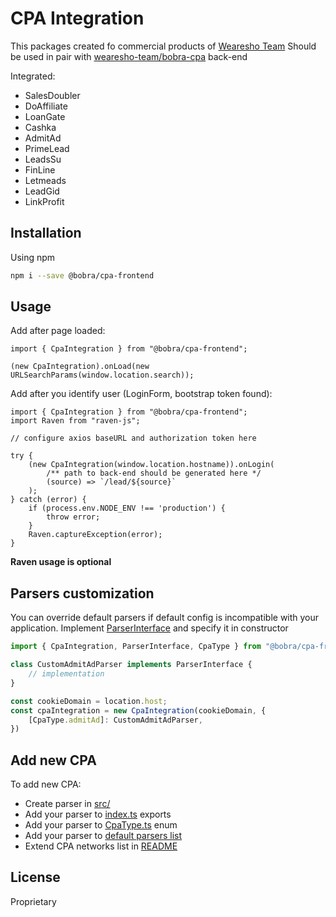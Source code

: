 # CPA Integration

This packages created fo commercial products of [Wearesho Team](https://wearesho.com)
Should be used in pair with [wearesho-team/bobra-cpa](https://github.com/wearesho-team/bobra-cpa) back-end

Integrated:
- SalesDoubler
- DoAffiliate
- LoanGate
- Cashka
- AdmitAd
- PrimeLead
- LeadsSu
- FinLine
- Letmeads
- LeadGid
- LinkProfit

## Installation
Using npm
```bash
npm i --save @bobra/cpa-frontend
```

## Usage

Add after page loaded:
```tsx
import { CpaIntegration } from "@bobra/cpa-frontend";

(new CpaIntegration).onLoad(new URLSearchParams(window.location.search));
```

Add after you identify user (LoginForm, bootstrap token found):
```tsx
import { CpaIntegration } from "@bobra/cpa-frontend";
import Raven from "raven-js";

// configure axios baseURL and authorization token here

try {
    (new CpaIntegration(window.location.hostname)).onLogin(
        /** path to back-end should be generated here */
        (source) => `/lead/${source}`
    );
} catch (error) {
    if (process.env.NODE_ENV !== 'production') {
        throw error;
    }
    Raven.captureException(error);
}
```
**Raven usage is optional**

## Parsers customization

You can override default parsers if default config is incompatible with your application.
Implement [ParserInterface](./src/CpaIntegration.ts#L20) and specify it in constructor

```typescript
import { CpaIntegration, ParserInterface, CpaType } from "@bobra/cpa-frontend";

class CustomAdmitAdParser implements ParserInterface {
    // implementation
}

const cookieDomain = location.host;
const cpaIntegration = new CpaIntegration(cookieDomain, {
    [CpaType.admitAd]: CustomAdmitAdParser,
})
```

## Add new CPA
To add new CPA:
- Create parser in [src/](./src)
- Add your parser to [index.ts](./src/index.ts) exports
- Add your parser to [CpaType.ts](./src/CpaType.ts) enum
- Add your parser to [default parsers list](./src/CpaIntegration.ts#L26)
- Extend CPA networks list in [README](./README.md)

## License
Proprietary 
